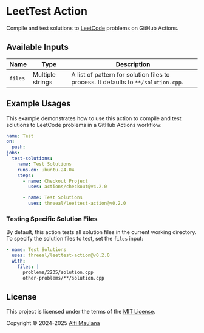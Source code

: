 # LeetTest Action

Compile and test solutions to [LeetCode](https://leetcode.com/) problems on GitHub Actions.

## Available Inputs

| Name    | Type             | Description                                                                        |
| ------- | ---------------- | ---------------------------------------------------------------------------------- |
| `files` | Multiple strings | A list of pattern for solution files to process. It defaults to `**/solution.cpp`. |

## Example Usages

This example demonstrates how to use this action to compile and test solutions to LeetCode problems in a GitHub Actions workflow:

```yaml
name: Test
on:
  push:
jobs:
  test-solutions:
    name: Test Solutions
    runs-on: ubuntu-24.04
    steps:
      - name: Checkout Project
        uses: actions/checkout@v4.2.0

      - name: Test Solutions
        uses: threeal/leettest-action@v0.2.0
```

### Testing Specific Solution Files

By default, this action tests all solution files in the current working directory. To specify the solution files to test, set the `files` input:

```yaml
- name: Test Solutions
  uses: threeal/leettest-action@v0.2.0
  with:
    files: |
      problems/2235/solution.cpp
      other-problems/**/solution.cpp
```

## License

This project is licensed under the terms of the [MIT License](./LICENSE).

Copyright © 2024-2025 [Alfi Maulana](https://github.com/threeal/)

